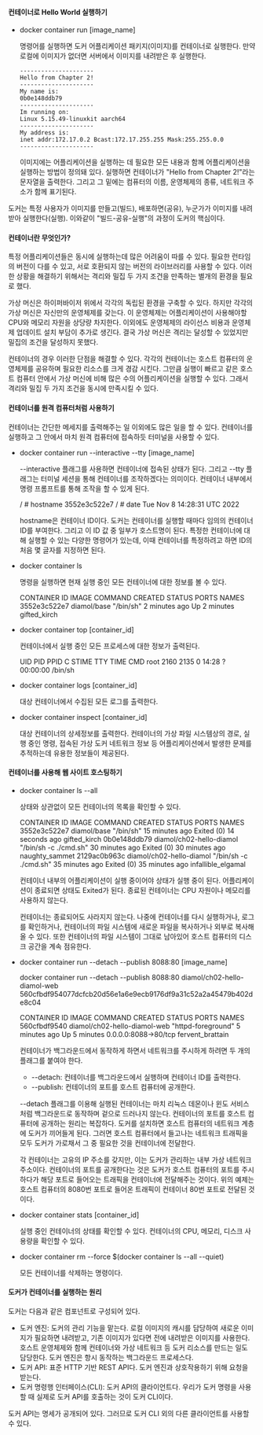 #### 컨테이너로 Hello World 실행하기

* docker container run [image_name]

    명령어를 실행하면 도커 어플리케이션 패키지(이미지)를 컨테이너로 실행한다. 만약 로컬에 이미지가 없더면 서버에서 이미지를 내려받은 후 실행한다.

    ```
    ---------------------
    Hello from Chapter 2!
    ---------------------
    My name is:
    0b0e148ddb79
    ---------------------
    Im running on:
    Linux 5.15.49-linuxkit aarch64
    ---------------------
    My address is:
    inet addr:172.17.0.2 Bcast:172.17.255.255 Mask:255.255.0.0
    ---------------------
    ```

    이미지에는 어플리케이션을 실행하는 데 필요한 모든 내용과 함께 어플리케이션을 실행하는 방법이 정의돼 있다. 실행하면 컨테이너가 "Hello from Chapter 2!"라는 문자열을 출력한다. 그리고 그 밑에는 컴퓨터의 이름, 운영체제의 종류, 네트워크 주소가 함께 표기된다.

도커는 특정 사용자가 이미지를 만들고(빌드), 배포하면(공유), 누군가가 이미지를 내려받아 실행한다(실행). 이와같이 "빌드-공유-실행"의 과정이 도커의 핵심이다.

#### 컨테이너란 무엇인가?

특정 어플리케이션들은 동시에 실행하는데 많은 어려움이 따를 수 있다. 필요한 런타임의 버전이 다를 수 있고, 서로 호환되지 않는 버전의 라이브러리를 사용할 수 있다. 이러한 상황을 해결하기 위해서는 격리와 밀집 두 가지 조건을 만족하는 별개의 환경을 필요로 했다.

가상 머신은 하이퍼바이저 위에서 각각의 독립된 환경을 구축할 수 있다. 하지만 각각의 가상 머신은 자신만의 운영체제를 갖는다. 이 운영체제는 어플리케이션이 사용해야할 CPU와 메모리 자원을 상당량 차지한다. 이외에도 운영체제의 라이선스 비용과 운영체제 업데이트 설치 부담이 추가로 생긴다. 결국 가상 머신은 격리는 달성할 수 있었지만 밀집의 조건을 달성하지 못했다.

컨테이너의 경우 이러한 단점을 해결할 수 있다. 각각의 컨테이너는 호스트 컴퓨터의 운영체제를 공유하며 필요한 리소스를 크게 경감 시킨다. 그만큼 실행이 빠르고 같은 호스트 컴퓨터 안에서 가상 머신에 비해 많은 수의 어플리케이션을 실행할 수 있다. 그래서 격리와 밀집 두 가지 조건을 동시에 만족시킬 수 있다.

#### 컨테이너를 원격 컴퓨터처럼 사용하기

컨테이너는 간단한 메세지를 출력해주는 일 이외에도 많은 일을 할 수 있다. 컨테이너를 실행하고 그 안에서 마치 원격 컴퓨터에 접속하듯 터미널을 사용할 수 있다.

* docker container run --interactive --tty [image_name]

    --interactive 플래그를 사용하면 컨테이너에 접속된 상태가 된다. 그리고 --tty 플래그는 터미널 세션을 통해 컨테이너를 조작하겠다는 의미이다. 컨테이너 내부에서 명령 프롬프트를 통해 조작을 할 수 있게 된다.

    / # hostname
    3552e3c522e7
    / # date
    Tue Nov  8 14:28:31 UTC 2022

    hostname은 컨테이너 ID이다. 도커는 컨테이너를 실행할 때마다 임의의 컨테이너 ID를 부여한다. 그리고 이 ID 값 중 일부가 호스트명이 된다. 특정한 컨테이너에 대해 실행할 수 있는 다양한 명령어가 있는데, 이때 컨테이너를 특정하려고 하면 ID의 처음 몇 글자를 지정하면 된다.

* docker container ls

    명령을 실행하면 현재 실행 중인 모든 컨테이너에 대한 정보를 볼 수 있다.

    CONTAINER ID   IMAGE         COMMAND     CREATED         STATUS         PORTS     NAMES
    3552e3c522e7   diamol/base   "/bin/sh"   2 minutes ago   Up 2 minutes             gifted_kirch

* docker container top [container_id]

    컨테이너에서 실행 중인 모든 프로세스에 대한 정보가 출력된다.

    UID                 PID                 PPID                C                   STIME               TTY                 TIME                CMD
    root                2160                2135                0                   14:28               ?                   00:00:00            /bin/sh

* docker container logs [container_id]

    대상 컨테이너에서 수집된 모든 로그를 출력한다.

* docker container inspect [container_id]

    대상 컨테이너의 상세정보를 출력한다. 컨테이너의 가상 파일 시스템상의 경로, 실행 중인 명령, 접속된 가상 도커 네트워크 정보 등 어플리케이션에서 발생한 문제를 추적하는데 유용한 정보들이 제공된다.

#### 컨테이너를 사용해 웹 사이트 호스팅하기

* docker container ls --all

    상태와 상관없이 모든 컨테이너의 목록을 확인할 수 있다.

    CONTAINER ID   IMAGE                      COMMAND                 CREATED          STATUS                      PORTS     NAMES
    3552e3c522e7   diamol/base                "/bin/sh"               15 minutes ago   Exited (0) 14 seconds ago             gifted_kirch
    0b0e148ddb79   diamol/ch02-hello-diamol   "/bin/sh -c ./cmd.sh"   30 minutes ago   Exited (0) 30 minutes ago             naughty_sammet
    2129ac0b963c   diamol/ch02-hello-diamol   "/bin/sh -c ./cmd.sh"   35 minutes ago   Exited (0) 35 minutes ago             infallible_elgamal

    컨테이너 내부의 어플리케이션이 실행 중이어야 상태가 실행 중이 된다. 어플리케이션이 종료되면 상태도 Exited가 된다. 종료된 컨테이너는 CPU 자원이나 메모리를 사용하지 않는다.

    컨테이너는 종료되어도 사라지지 않는다. 나중에 컨테이너를 다시 실행하거나, 로그를 확인하거나, 컨테이너의 파일 시스템에 새로운 파일을 복사하거나 외부로 복사해 올 수 있다. 또한 컨테이너의 파일 시스템이 그대로 남아있어 호스트 컴퓨터의 디스크 공간을 계속 점유한다.

* docker container run --detach --publish 8088:80 [image_name]

    docker container run --detach --publish 8088:80 diamol/ch02-hello-diamol-web
    560cfbdf954077dcfcb20d56e1a6e9ecb9176df9a31c52a2a45479b402de8c04

    CONTAINER ID   IMAGE                          COMMAND              CREATED         STATUS         PORTS                  NAMES
    560cfbdf9540   diamol/ch02-hello-diamol-web   "httpd-foreground"   5 minutes ago   Up 5 minutes   0.0.0.0:8088->80/tcp   fervent_brattain

    컨테이너가 백그라운드에서 동작하게 하면서 네트워크를 주시하게 하려면 두 개의 플래그를 붙여야 한다.

    + --detach: 컨테이너를 백그라운드에서 실행하며 컨테이너 ID를 출력한다.
    + --publish: 컨테이너의 포트를 호스트 컴퓨터에 공개한다.

    --detach 플래그를 이용해 실행된 컨테이너는 마치 리눅스 데몬이나 윈도 서비스처럼 백그라운드로 동작하며 겉으로 드러나지 않는다. 컨테이너의 포트를 호스트 컴퓨터에 공개하는 원리는 복잡하다. 도커를 설치하면 호스트 컴퓨터의 네트워크 계층에 도커가 끼어들게 된다. 그러면 호스트 컴퓨터에서 들고나는 네트워크 트래픽을 모두 도커가 가로채서 그 중 필요한 것을 컨테이너에 전달한다.

    각 컨테이너는 고유의 IP 주소를 갖지만, 이는 도커가 관리하는 내부 가상 네트워크 주소이다. 컨테이너의 포트를 공개한다는 것은 도커가 호스트 컴퓨터의 포트를 주시하다가 해당 포트로 들어오는 트래픽을 컨테이너에 전달해주는 것이다. 위의 예제는 호스트 컴퓨터의 8080번 포트로 들어온 트래픽이 컨테이너 80번 포트로 전달된 것이다.

* docker container stats [container_id]

    실행 중인 컨테이너의 상태를 확인할 수 있다. 컨테이너의 CPU, 메모리, 디스크 사용량을 확인할 수 있다.

* docker container rm --force $(docker container ls --all --quiet)

    모든 컨테이너를 삭제하는 명령이다.

#### 도커가 컨테이너를 실행하는 원리

도커는 다음과 같은 컴포넌트로 구성되어 있다.

* 도커 엔진: 도커의 관리 기능을 맡는다. 로컬 이미지의 캐시를 담당하여 새로운 이미지가 필요하면 내려받고, 기존 이미지가 있다면 전에 내려받은 이미지를 사용한다. 호스트 운영체제와 함께 컨테이너와 가상 네트워크 등 도커 리소스를 만드는 일도 담당한다. 도커 엔진은 항시 동작하는 백그라운드 프로세스다.
* 도커 API: 표준 HTTP 기반 REST API다. 도커 엔진과 상호작용하기 위해 요청을 받는다.
* 도커 명령행 인터페이스(CLI): 도커 API의 클라이언트다. 우리가 도커 명령을 사용할 때 실제로 도커 API를 호출하는 것이 도커 CLI이다.

도커 API는 명세가 공개되어 있다. 그러므로 도커 CLI 외의 다른 클라이언트를 사용할 수 있다.